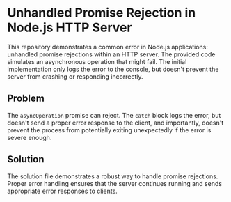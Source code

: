 # Unhandled Promise Rejection in Node.js HTTP Server

This repository demonstrates a common error in Node.js applications: unhandled promise rejections within an HTTP server. The provided code simulates an asynchronous operation that might fail.  The initial implementation only logs the error to the console, but doesn't prevent the server from crashing or responding incorrectly.

## Problem

The `asyncOperation` promise can reject.  The `catch` block logs the error, but doesn't send a proper error response to the client, and importantly, doesn't prevent the process from potentially exiting unexpectedly if the error is severe enough.

## Solution

The solution file demonstrates a robust way to handle promise rejections. Proper error handling ensures that the server continues running and sends appropriate error responses to clients.